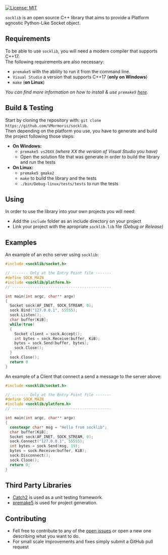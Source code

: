 
[![License: MIT](https://img.shields.io/badge/License-MIT-yellow.svg)](https://opensource.org/licenses/MIT)
<br>

```socklib``` is an open source C++ library that aims to provide a Platform agnostic Python-Like Socket object.

## Requirements

To be able to use ```socklib```, you will need a modern compiler that supports C++17.<br>
The following requirements are also necessary:
* ```premake5``` with the ability to run it from the command line.
* ```Visual Studio``` a version that supports C++17 (__only on Windows__)
* ```make``` (__on Linux__)

_You can find more information on how to install & use ```premake5``` [here](https://premake.github.io/docs/Using-Premake)._

## Build & Testing
Start by cloning the repository with: ```git clone https://github.com/VMormoris/socklib```.<br>
Then depending on the platform you use, you have to generate and build the project following those steps: 
* __On Windows:__<br>
  * ```premake5 vs20XX``` _(where XX the version of Visual Studio you have)_
  * Open the solution file that was generate in order to build the library and run the tests
* __On Linux:__<br>
  * ```premake5 gmake2```
  * ```make``` to build the library and the tests
  * ```./bin/Debug-linux/tests/tests``` to run the tests

## Using
In order to use the library into your own projects you will need:
* Add the ```include``` folder as an include directory on your project
* Link your project with the apropriate ```socklib.lib``` file _(Debug or Release)_

## Examples
An example of an echo server using ```socklib```:
```cpp
#include <socklib/socket.h>

// ------- Only at the Entry Point file -------
#define SOCK_MAIN
#include <socklib/platform.h>
// --------------------------------------------

int main(int argc, char** argv)
{
  Socket sock(AF_INET, SOCK_STREAM, 0);
  sock.Bind("127.0.0.1", 55555);
  sock.Listen();
  char buffer[KiB];
  while(true)
  {
    Socket client = sock.Accept();
    int bytes = sock.Receive(buffer, KiB);
    bytes = sock.Send(buffer, bytes);
    sock.Close();
  }
  sock.Close();
  return 0
}
```
An example of a Client that connect a send a message to the server above:
```cpp
#include <socklib/socket.h>

// ------- Only at the Entry Point file -------
#define SOCK_MAIN
#include <socklib/platform.h>
// --------------------------------------------

int main(int argc, char** argv)
{
  constexpr char* msg = "Hello from socklib";
  char buffer[KiB];
  Socket sock(AF_INET, SOCK_STREAM, 0);
  sock.Connect("127.0.0.1", 55555);
  int bytes = sock.Send(msg, 19);
  bytes = sock.Receive(buffer, KiB);
  sock.Disconnect();
  sock.Close();
  return 0;
}
```


## Third Party Libraries
* [Catch2](https://github.com/catchorg/Catch2) is used as a unit testing framework.
* [premake5](https://github.com/premake/premake-core) is used for project generation.

## Contributing
* Fell free to contribute to any of the [open issues](https://github.com/VMormoris/socklib/issues) or open a new one describing what you want to do.
* For small scale improvements and fixes simply submit a GitHub pull request
